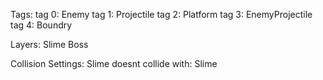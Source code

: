 Tags:
tag 0: Enemy
tag 1: Projectile
tag 2: Platform
tag 3: EnemyProjectile
tag 4: Boundry

Layers:
Slime
Boss

Collision Settings:
Slime doesnt collide with:
	Slime